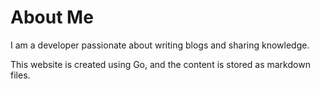 # About Me

I am a developer passionate about writing blogs and sharing knowledge.

This website is created using Go, and the content is stored as markdown files.
